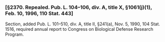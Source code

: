 ### [§2370. Repealed. Pub. L. 104–106, div. A, title X, §1061(j)(1), Feb. 10, 1996, 110 Stat. 443] ###

Section, added Pub. L. 101–510, div. A, title II, §241(a), Nov. 5, 1990, 104 Stat. 1516, required annual report to Congress on Biological Defense Research Program.